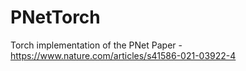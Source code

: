 # PNetTorch
Torch implementation of the PNet Paper - https://www.nature.com/articles/s41586-021-03922-4
